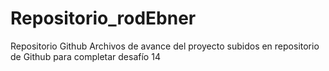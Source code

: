 # Repositorio_rodEbner
Repositorio Github
Archivos de avance del proyecto subidos en repositorio de Github para completar desafío 14

